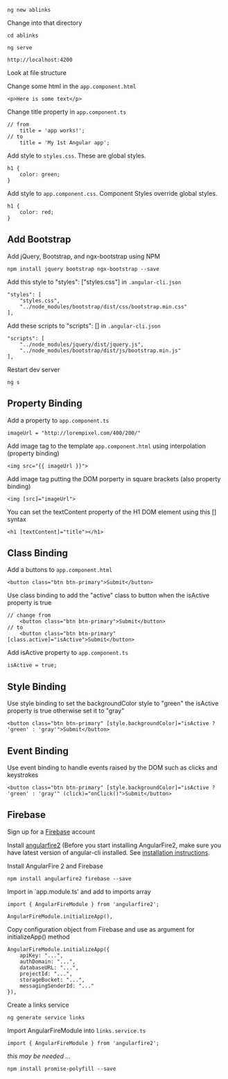 ```
ng new ablinks
```

Change into that directory

```
cd ablinks
```

```
ng serve
```

```
http://localhost:4200
```

Look at file structure

Change some html in the `app.component.html`

```
<p>Here is some text</p>
```

Change title property in `app.component.ts`
```
// from
    title = 'app works!';
// to
    title = 'My 1st Angular app';
```

Add style to `styles.css`. These are global styles.

```
h1 {
    color: green;
}
```

Add style to `app.component.css`. Component Styles override global styles.

```
h1 {
    color: red;
}
```

## Add Bootstrap

Add jQuery, Bootstrap, and ngx-bootstrap using NPM

```
npm install jquery bootstrap ngx-bootstrap --save
```

Add this style to "styles": ["styles.css"] in `.angular-cli.json`


```
"styles": [
    "styles.css",
    "../node_modules/bootstrap/dist/css/bootstrap.min.css"
],
```

Add these scripts to "scripts": [] in `.angular-cli.json`

```
"scripts": [
    "../node_modules/jquery/dist/jquery.js",
    "../node_modules/bootstrap/dist/js/bootstrap.min.js"
],
```

Restart dev server

```
ng s
```

    
## Property Binding
Add a property to `app.component.ts`

```
imageUrl = "http://lorempixel.com/400/200/"
```

Add image tag to the template `app.component.html` using interpolation (property binding)
```
<img src="{{ imageUrl }}">
```

Add image tag putting the DOM porperty in square brackets (also property binding)

```
<img [src]="imageUrl">
```

You can set the textContent property of the H1 DOM element using this [] syntax

```
<h1 [textContent]="title"></h1>
```

## Class Binding

Add a buttons to `app.component.html`

```
<button class="btn btn-primary">Submit</button>
```

Use class binding to add the "active" class to button when the isActive property is true

```
// change from 
    <button class="btn btn-primary">Submit</button>
// to
    <button class="btn btn-primary" [class.active]="isActive">Submit</button>
```

Add isActive property to `app.component.ts`

```
isActive = true;
```

## Style Binding

Use style binding to set the backgroundColor style to "green" the isActive property is true otherwise set it to "gray"

```
<button class="btn btn-primary" [style.backgroundColor]="isActive ? 'green' : 'gray'">Submit</button>
```

## Event Binding

Use event binding to handle events raised by the DOM such as clicks and keystrokes

```
<button class="btn btn-primary" [style.backgroundColor]="isActive ? 'green' : 'gray'" (click)="onClick()">Submit</button>
```

## Firebase

Sign up for a [Firebase](https://firebase.google.com/) account

Install [angularfire2](https://github.com/angular/angularfire2) (Before you start installing AngularFire2, make sure you have latest version of angular-cli installed. See [installation instructions](https://github.com/angular/angularfire2/blob/master/docs/1-install-and-setup.md).

Install AngularFire 2 and Firebase

```
npm install angularfire2 firebase --save
```

Import in `app.module.ts' and add to imports array

```
import { AngularFireModule } from 'angularfire2';
```

```
AngularFireModule.initializeApp(),
```

Copy configuration object from Firebase and use as argument for initializeApp() method

```
AngularFireModule.initializeApp({
    apiKey: "...",
    authDomain: "...",
    databaseURL: "...",
    projectId: "...",
    storageBucket: "...",
    messagingSenderId: "..."
}),
```

Create a links service

```
ng generate service links
```

Import AngularFireModule into  `links.service.ts`

```
import { AngularFireModule } from 'angularfire2';
```

*this may be needed ...*

```
npm install promise-polyfill --save
```


